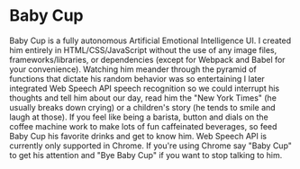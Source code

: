 # Baby Cup

Baby Cup is a fully autonomous Artificial Emotional Intelligence UI. I created him entirely in HTML/CSS/JavaScript without the use of any image files, frameworks/libraries, or dependencies (except for Webpack and Babel for your convenience). Watching him meander through the pyramid of functions that dictate his random behavior was so entertaining I later integrated Web Speech API speech recognition so we could interrupt his thoughts and tell him about our day, read him the "New York Times" (he usually breaks down crying) or a children's story (he tends to smile and laugh at those). If you feel like being a barista, button and dials on the coffee machine work to make lots of fun caffeinated beverages, so feed Baby Cup his favorite drinks and get to know him. Web Speech API is currently only supported in Chrome. If you're using Chrome say "Baby Cup" to get his attention and "Bye Baby Cup" if you want to stop talking to him. 
